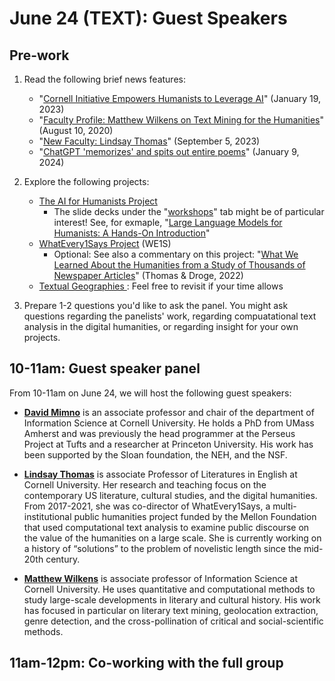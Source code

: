# June 24 (TEXT): Guest Speakers

## Pre-work
1. Read the following brief news features:
      * "[Cornell Initiative Empowers Humanists to Leverage AI](https://infosci.cornell.edu/information/news/newsitem1369/cornell-initiative-empowers-humanists-leverage-ai)" (January 19, 2023)
      * "[Faculty Profile: Matthew Wilkens on Text Mining for the Humanities](https://infosci.cornell.edu/information/news/newsitem966/faculty-profile-matthew-wilkens-text-mining-humanities)" (August 10, 2020)
      * "[New Faculty: Lindsay Thomas](https://english.cornell.edu/news/new-faculty-lindsay-thomas)" (September 5, 2023)
      * "[ChatGPT 'memorizes' and spits out entire poems](https://news.cornell.edu/stories/2024/01/chatgpt-memorizes-and-spits-out-entire-poems)" (January 9, 2024)

2. Explore the following projects:
      * [The AI for Humanists Project](https://www.aiforhumanists.com/)
           * The slide decks under the "[workshops](http://www.bertforhumanists.org//workshops/)" tab might be of particular interest! See, for exmaple, "[Large Language Models for Humanists: A Hands-On Introduction](https://docs.google.com/presentation/d/1ROmlmVmWzxxgTpx4VPxf15sIiJv31hYmf06RzA4d9xE/edit?usp=sharing)" 
      * [WhatEvery1Says Project](https://we1s.ucsb.edu/) (WE1S)
         * Optional: See also a commentary on this project: "[What We Learned About the Humanities from a Study of Thousands of Newspaper Articles](https://culturalanalytics.org/article/35907)" (Thomas & Droge, 2022)
      * [Textual Geographies ](https://txtgeo.net/): Feel free to revisit if your time allows

3. Prepare 1-2 questions you'd like to ask the panel. You might ask questions regarding the panelists' work, regarding compuatational text analysis in the digital humanities, or regarding insight for your own projects.

## 10-11am: Guest speaker panel
From 10-11am on June 24, we will host the following guest speakers:

* **[David Mimno](https://mimno.infosci.cornell.edu/)** is an associate professor and chair of the department of Information Science at Cornell University. He holds a PhD from UMass Amherst and was previously the head programmer at the Perseus Project at Tufts and a researcher at Princeton University. His work has been supported by the Sloan foundation, the NEH, and the NSF. 

* **[Lindsay Thomas](https://english.cornell.edu/lindsay-thomas)** is associate Professor of Literatures in English at Cornell University. Her research and teaching focus on the contemporary US literature, cultural studies, and the digital humanities. From 2017-2021, she was co-director of WhatEvery1Says, a multi-institutional public humanities project funded by the Mellon Foundation that used computational text analysis to examine public discourse on the value of the humanities on a large scale. She is currently working on a history of “solutions” to the problem of novelistic length since the mid-20th century.

* **[Matthew Wilkens](https://infosci.cornell.edu/content/wilkens)** is associate professor of Information Science at Cornell University. He uses quantitative and computational methods to study large-scale developments in literary and cultural history. His work has focused in particular on literary text mining, geolocation extraction, genre detection, and the cross-pollination of critical and social-scientific methods.

## 11am-12pm: Co-working with the full group
